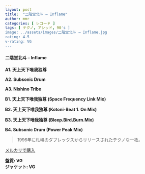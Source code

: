 ```yaml
---
layout: post
title:  "二階堂北斗 – Inflame"
author: mmr
categories: [ レコード ]
tags: [ テクノ, アシッド, 90's ]
image: ../assets/images/二階堂北斗 – Inflame.jpg
rating: 4.5
v-rating: VG
---
```


#### 二階堂北斗 – Inflame

**A1. 天上天下唯我独尊**

**A2. Subsonic Drum**

**A3. Nishino Tribe**

**B1. 天上天下唯我独尊 (Space Frequency Link Mix)**

**B2. 天上天下唯我独尊 (Kotoni-Beat 1. On Mix)**

**B3. 天上天下唯我独尊 (Bleep.Bird.Burn.Mix)**

**B4. Subsonic Drum (Power Peak Mix)**


> 1996年に札幌のダブレックスからリリースされたテクノな一枚。


[メルカリで購入](https://jp.mercari.com/item/m93371201718)


<div class="mt-4 mb-4 d-flex align-items-center">
<strong class="mr-1">盤質: VG</strong>
</div>
<div class="mt-4 mb-4 d-flex align-items-center">
<strong class="mr-1">ジャケット: VG</strong>
</div>